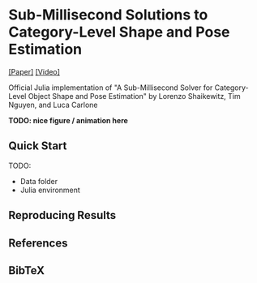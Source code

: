 # Sub-Millisecond Solutions to Category-Level Shape and Pose Estimation
[[Paper]](TODO) [[Video]](TODO)

Official Julia implementation of "A Sub-Millisecond Solver for Category-Level Object Shape and Pose Estimation"
by Lorenzo Shaikewitz, Tim Nguyen, and Luca Carlone

**TODO: nice figure / animation here**

## Quick Start
TODO:
- Data folder
- Julia environment

## Reproducing Results


## References


## BibTeX
